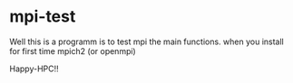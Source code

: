 mpi-test
========
Well this is a programm is to test mpi the main functions. 
when you install for first time mpich2 (or openmpi)

Happy-HPC!!
